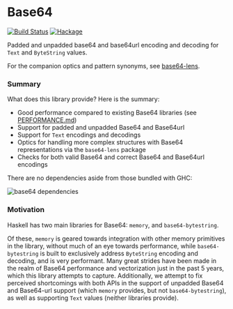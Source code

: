 # Base64

[![Build Status](https://travis-ci.com/emilypi/base64.svg?branch=master)](https://travis-ci.com/emilypi/base64)
[![Hackage](https://img.shields.io/hackage/v/base64.svg)](https://hackage.haskell.org/package/base64)

Padded and unpadded base64 and base64url encoding and decoding for `Text` and `ByteString` values.

For the companion optics and pattern synonyms, see [base64-lens](https://hackage.haskell.org/package/base64-lens).


### Summary

What does this library provide? Here is the summary:

- Good performance compared to existing Base64 libraries (see [PERFORMANCE.md](benchmarks/PERFORMANCE.md))
- Support for padded and unpadded Base64 and Base64url
- Support for `Text` encodings and decodings
- Optics for handling more complex structures with Base64 representations via the `base64-lens` package
- Checks for both valid Base64 and correct Base64 and Base64url encodings

There are no dependencies aside from those bundled with GHC:

![base64 dependencies](https://i.imgur.com/OWW7c5s.png)

### Motivation

Haskell has two main libraries for Base64: `memory`, and `base64-bytestring`.

Of these, `memory` is geared towards integration with other memory primitives in the library, without much of an eye towards performance, while `base64-bytestring` is built to exclusively address `ByteString` encoding and decoding, and is very performant. Many great strides have been made in the realm of Base64 performance and vectorization just in the past 5 years, which this library attempts to capture. Additionally, we attempt to fix perceived shortcomings with both APIs in the support of unpadded Base64 and Base64-url support (which `memory` provides, but not `base64-bytestring`), as well as supporting `Text` values (neither libraries provide).
